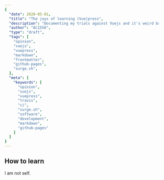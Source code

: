 ```yaml
---
{
  "date": 2020-05-01,
  "title": "The joys of learning (Vue)press",
  "description": "Documenting my trials against Vuejs and it's weird brother, Vuepress.",
  "author": "AC1556",
  "type": "draft",
  "tags": [
    "opinion",
    "vuejs",
    "vuepress",
    "markdown",
    "frontmatter",
    "github-pages",
    "surge.sh",
  ],
  "meta": [
    "keywords": [
      "opinion",
      "vuejs",
      "vuepress",
      "travis",
      "ci",
      "surge.sh",
      "software",
      "development",
      "markdown",
      "github-pages"
    ]
  ]
}
---
```


## How to learn

I am not self.

